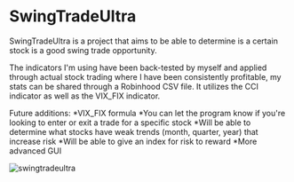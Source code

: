 # SwingTradeUltra

SwingTradeUltra is a project that aims to be able to determine is a certain stock is a good swing trade opportunity.

The indicators I'm using have been back-tested by myself and applied through actual stock trading where I have been consistently profitable, my stats can be shared through a Robinhood CSV file. It utilizes the CCI indicator as well as the VIX_FIX indicator.

Future additions:
*VIX_FIX formula
*You can let the program know if you're looking to enter or exit a trade for a specific stock
*Will be able to determine what stocks have weak trends (month, quarter, year) that increase risk
*Will be able to give an index for risk to reward
*More advanced GUI


![swingtradeultra](https://user-images.githubusercontent.com/34783474/43681929-7722a5a4-9817-11e8-9ae3-73e1d566fbcb.PNG)
